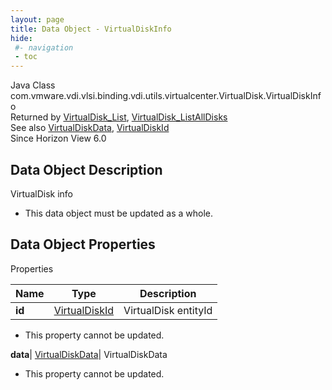```yaml
---
layout: page
title: Data Object - VirtualDiskInfo
hide:
 #- navigation
 - toc
---
```






Java Class
    com.vmware.vdi.vlsi.binding.vdi.utils.virtualcenter.VirtualDisk.VirtualDiskInfo  
Returned by
     [VirtualDisk_List](vdi.utils.virtualcenter.VirtualDisk.md#list), [VirtualDisk_ListAllDisks](vdi.utils.virtualcenter.VirtualDisk.md#listAllDisks)  
See also
     [VirtualDiskData](vdi.utils.virtualcenter.VirtualDisk.VirtualDiskData.md), [VirtualDiskId](vdi.entity.VirtualDiskId.md)  
Since 
    Horizon View 6.0

## Data Object Description 

VirtualDisk info 

  * This data object must be updated as a whole.



## Data Object Properties

Properties

Name |  Type |  Description   
---|---|---  
**id**| [VirtualDiskId](vdi.entity.VirtualDiskId.md)|  VirtualDisk entityId   


* This property cannot be updated.

  
**data**| [VirtualDiskData](vdi.utils.virtualcenter.VirtualDisk.VirtualDiskData.md)|  VirtualDiskData   


* This property cannot be updated.

  
  
  

  
  

